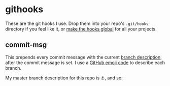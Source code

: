 
githooks
========

These are the git hooks I use. Drop them into your repo's `.git/hooks` directory if you feel like it,
or [make the hooks global](#making-hooks-global) for all your projects.

commit-msg
----------

This prepends every commit message with the current
[branch description](http://bahmutov.calepin.co/git-branches-with-descriptions-really.html), after
the commit message is set. I use a [GitHub emoji code](http://www.emoji-cheat-sheet.com/) to
describe each branch.

My master branch description for this repo is :anchor:, and so:

